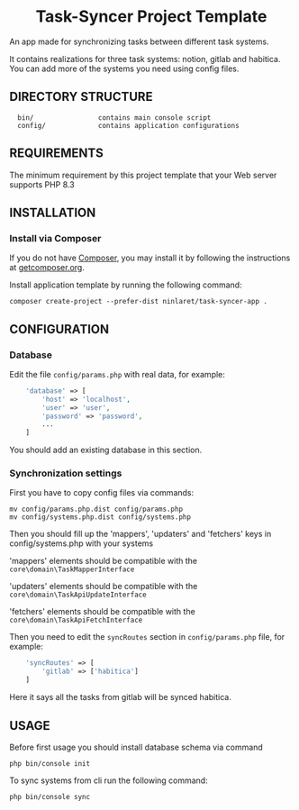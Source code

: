 <p align="center">
    <h1 align="center">Task-Syncer Project Template</h1>
</p>

An app made for synchronizing tasks between different task systems.

It contains realizations for three task systems: notion, gitlab and habitica. You can add more of the systems you
need using config files.

DIRECTORY STRUCTURE
-------------------

      bin/                contains main console script
      config/             contains application configurations

REQUIREMENTS
------------

The minimum requirement by this project template that your Web server supports PHP 8.3

INSTALLATION
------------

### Install via Composer

If you do not have [Composer](http://getcomposer.org/), you may install it by following the instructions
at [getcomposer.org](http://getcomposer.org/doc/00-intro.md#installation-nix).

Install application template by running the following command:

~~~
composer create-project --prefer-dist ninlaret/task-syncer-app .
~~~

CONFIGURATION
-------------

### Database

Edit the file `config/params.php` with real data, for example:

```php
    'database' => [
        'host' => 'localhost',
        'user' => 'user',
        'password' => 'password',
        ...
    ]
```

You should add an existing database in this section.

### Synchronization settings


First you have to copy config files via commands:
~~~
mv config/params.php.dist config/params.php
mv config/systems.php.dist config/systems.php
~~~


Then you should fill up the 'mappers', 'updaters' and 'fetchers' keys in config/systems.php with your systems

'mappers' elements should be compatible with the `core\domain\TaskMapperInterface`

'updaters' elements should be compatible with the `core\domain\TaskApiUpdateInterface`

'fetchers' elements should be compatible with the `core\domain\TaskApiFetchInterface`


Then you need to edit the `syncRoutes` section in `config/params.php` file, for example:

```php
    'syncRoutes' => [
        'gitlab' => ['habitica']
    ]
```
Here it says all the tasks from gitlab will be synced habitica.

USAGE
-------------
Before first usage you should install database schema via command
~~~
php bin/console init
~~~

To sync systems from cli run the following command:
~~~
php bin/console sync
~~~

